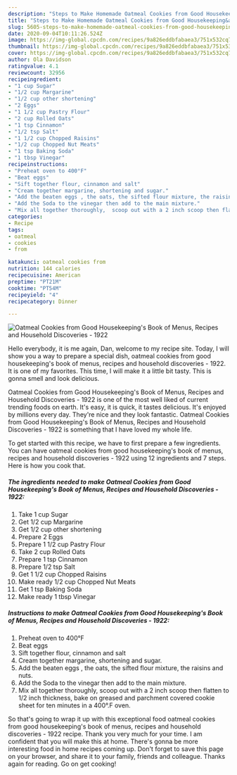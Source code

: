 ```yaml
---
description: "Steps to Make Homemade Oatmeal Cookies from Good Housekeeping&amp;#39;s Book of Menus, Recipes and Household Discoveries  - 1922"
title: "Steps to Make Homemade Oatmeal Cookies from Good Housekeeping&amp;#39;s Book of Menus, Recipes and Household Discoveries  - 1922"
slug: 5605-steps-to-make-homemade-oatmeal-cookies-from-good-housekeeping-and-39-s-book-of-menus-recipes-and-household-discoveries-1922
date: 2020-09-04T10:11:26.524Z
image: https://img-global.cpcdn.com/recipes/9a826eddbfabaea3/751x532cq70/oatmeal-cookies-from-good-housekeepings-book-of-menus-recipes-and-household-discoveries-1922-recipe-main-photo.jpg
thumbnail: https://img-global.cpcdn.com/recipes/9a826eddbfabaea3/751x532cq70/oatmeal-cookies-from-good-housekeepings-book-of-menus-recipes-and-household-discoveries-1922-recipe-main-photo.jpg
cover: https://img-global.cpcdn.com/recipes/9a826eddbfabaea3/751x532cq70/oatmeal-cookies-from-good-housekeepings-book-of-menus-recipes-and-household-discoveries-1922-recipe-main-photo.jpg
author: Ola Davidson
ratingvalue: 4.1
reviewcount: 32956
recipeingredient:
- "1 cup Sugar"
- "1/2 cup Margarine"
- "1/2 cup other shortening"
- "2 Eggs"
- "1 1/2 cup Pastry Flour"
- "2 cup Rolled Oats"
- "1 tsp Cinnamon"
- "1/2 tsp Salt"
- "1 1/2 cup Chopped Raisins"
- "1/2 cup Chopped Nut Meats"
- "1 tsp Baking Soda"
- "1 tbsp Vinegar"
recipeinstructions:
- "Preheat oven to 400°F"
- "Beat eggs"
- "Sift together flour, cinnamon and salt"
- "Cream together margarine, shortening and sugar."
- "Add the beaten eggs , the oats, the sifted flour mixture, the raisins and nuts."
- "Add the Soda to the vinegar then add to the main mixture."
- "Mix all together thoroughly,  scoop out with a 2 inch scoop then flatten to 1/2 inch thickness, bake on greased and parchment covered cookie sheet for ten minutes in a 400°.F oven."
categories:
- Recipe
tags:
- oatmeal
- cookies
- from

katakunci: oatmeal cookies from 
nutrition: 144 calories
recipecuisine: American
preptime: "PT21M"
cooktime: "PT54M"
recipeyield: "4"
recipecategory: Dinner

---
```



![Oatmeal Cookies from Good Housekeeping&#39;s Book of Menus, Recipes and Household Discoveries  - 1922](https://img-global.cpcdn.com/recipes/9a826eddbfabaea3/751x532cq70/oatmeal-cookies-from-good-housekeepings-book-of-menus-recipes-and-household-discoveries-1922-recipe-main-photo.jpg)

Hello everybody, it is me again, Dan, welcome to my recipe site. Today, I will show you a way to prepare a special dish, oatmeal cookies from good housekeeping&#39;s book of menus, recipes and household discoveries  - 1922. It is one of my favorites. This time, I will make it a little bit tasty. This is gonna smell and look delicious.



Oatmeal Cookies from Good Housekeeping&#39;s Book of Menus, Recipes and Household Discoveries  - 1922 is one of the most well liked of current trending foods on earth. It's easy, it is quick, it tastes delicious. It's enjoyed by millions every day. They're nice and they look fantastic. Oatmeal Cookies from Good Housekeeping&#39;s Book of Menus, Recipes and Household Discoveries  - 1922 is something that I have loved my whole life.


To get started with this recipe, we have to first prepare a few ingredients. You can have oatmeal cookies from good housekeeping&#39;s book of menus, recipes and household discoveries  - 1922 using 12 ingredients and 7 steps. Here is how you cook that.

<!--inarticleads1-->

##### The ingredients needed to make Oatmeal Cookies from Good Housekeeping&#39;s Book of Menus, Recipes and Household Discoveries  - 1922:

1. Take 1 cup Sugar
1. Get 1/2 cup Margarine
1. Get 1/2 cup other shortening
1. Prepare 2 Eggs
1. Prepare 1 1/2 cup Pastry Flour
1. Take 2 cup Rolled Oats
1. Prepare 1 tsp Cinnamon
1. Prepare 1/2 tsp Salt
1. Get 1 1/2 cup Chopped Raisins
1. Make ready 1/2 cup Chopped Nut Meats
1. Get 1 tsp Baking Soda
1. Make ready 1 tbsp Vinegar




<!--inarticleads2-->

##### Instructions to make Oatmeal Cookies from Good Housekeeping&#39;s Book of Menus, Recipes and Household Discoveries  - 1922:

1. Preheat oven to 400°F
1. Beat eggs
1. Sift together flour, cinnamon and salt
1. Cream together margarine, shortening and sugar.
1. Add the beaten eggs , the oats, the sifted flour mixture, the raisins and nuts.
1. Add the Soda to the vinegar then add to the main mixture.
1. Mix all together thoroughly,  scoop out with a 2 inch scoop then flatten to 1/2 inch thickness, bake on greased and parchment covered cookie sheet for ten minutes in a 400°.F oven.




So that's going to wrap it up with this exceptional food oatmeal cookies from good housekeeping&#39;s book of menus, recipes and household discoveries  - 1922 recipe. Thank you very much for your time. I am confident that you will make this at home. There's gonna be more interesting food in home recipes coming up. Don't forget to save this page on your browser, and share it to your family, friends and colleague. Thanks again for reading. Go on get cooking!
